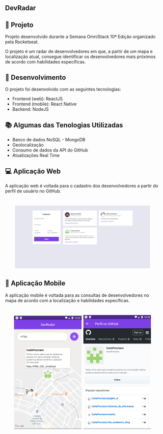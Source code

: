 ## DevRadar

## 🎯 Projeto

Projeto desenvolvido durante a Semana OmniStack 10ª Edição organizado pela Rocketseat.

O projeto é um radar de desenvolvedores em que, a partir de um mapa e localização atual, consegue identificar os desenvolvedores mais próximos de acordo com habilidades específicas.

## 🚀 Desenvolvimento
O projeto foi desenvolvido com as seguintes tecnologias: 
* Frontend (web): ReactJS
* Frontend (mobile): React Native
* Backend: NodeJS

## 📚 Algumas das Tenologias Utilizadas

- Banco de dados NoSQL - MongoDB
- Geolocalização
- Consumo de dados da API do GitHub
- Atualizações Real Time

## 💻 Aplicação Web

A aplicação web é voltada para o cadastro dos desenvolvedores a partir do perfil de usuário no GitHub.

<h1 align="center">
    <img alt="Ecoleta" title="Ecoleta" src="screenshots/web.PNG" width="440px" />
</h1>

## 📱 Aplicação Mobile

A aplicação mobile é voltada para as consultas de desenvolvedores no mapa de acordo com a localização e habilidades específicas.

<h1 align="center">
    <img alt="Ecoleta" title="Ecoleta" src="screenshots/mobile - map.PNG" width="220px" />
    <img alt="Ecoleta" title="Ecoleta" src="screenshots/mobile - profile github.PNG" width="220px" />
</h1>
